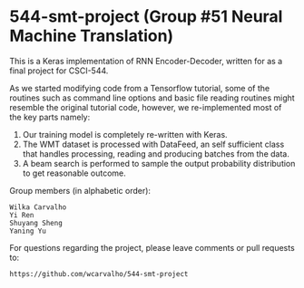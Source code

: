 # 544-smt-project (Group #51 Neural Machine Translation)

This is a Keras implementation of RNN Encoder-Decoder, written for as a final project for CSCI-544.

As we started modifying code from a Tensorflow tutorial, some of the routines such as command line options
and basic file reading routines might resemble the original tutorial code, however, we re-implemented most
of the key parts namely:

1. Our training model is completely re-written with Keras.
2. The WMT dataset is processed with DataFeed, an self sufficient class that handles processing, reading
   and producing batches from the data.
3. A beam search is performed to sample the output probability distribution to get reasonable outcome.

Group members (in alphabetic order):

    Wilka Carvalho
    Yi Ren
    Shuyang Sheng
    Yaning Yu

For questions regarding the project, please leave comments or pull requests to:

    https://github.com/wcarvalho/544-smt-project